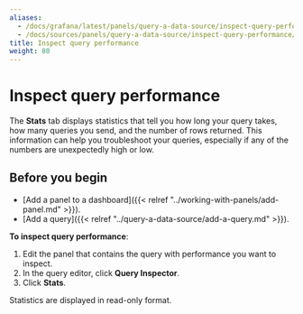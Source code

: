 ```yaml
---
aliases:
  - /docs/grafana/latest/panels/query-a-data-source/inspect-query-performance/
  - /docs/sources/panels/query-a-data-source/inspect-query-performance/
title: Inspect query performance
weight: 80
---
```


# Inspect query performance

The **Stats** tab displays statistics that tell you how long your query takes, how many queries you send, and the number of rows returned. This information can help you troubleshoot your queries, especially if any of the numbers are unexpectedly high or low.

## Before you begin

- [Add a panel to a dashboard]({{< relref "../working-with-panels/add-panel.md" >}}).
- [Add a query]({{< relref "../query-a-data-source/add-a-query.md" >}}).

**To inspect query performance**:

1. Edit the panel that contains the query with performance you want to inspect.
1. In the query editor, click **Query Inspector**.
1. Click **Stats**.

Statistics are displayed in read-only format.
